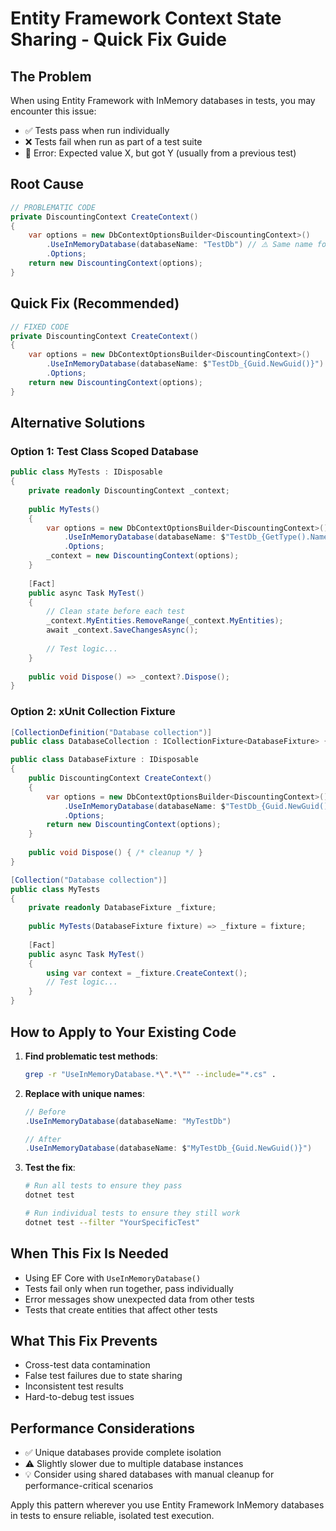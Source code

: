 # Entity Framework Context State Sharing - Quick Fix Guide

## The Problem
When using Entity Framework with InMemory databases in tests, you may encounter this issue:
- ✅ Tests pass when run individually
- ❌ Tests fail when run as part of a test suite
- 🐛 Error: Expected value X, but got Y (usually from a previous test)

## Root Cause
```csharp
// PROBLEMATIC CODE
private DiscountingContext CreateContext()
{
    var options = new DbContextOptionsBuilder<DiscountingContext>()
        .UseInMemoryDatabase(databaseName: "TestDb") // ⚠️ Same name for all tests!
        .Options;
    return new DiscountingContext(options);
}
```

## Quick Fix (Recommended)
```csharp
// FIXED CODE
private DiscountingContext CreateContext()
{
    var options = new DbContextOptionsBuilder<DiscountingContext>()
        .UseInMemoryDatabase(databaseName: $"TestDb_{Guid.NewGuid()}") // ✅ Unique per test
        .Options;
    return new DiscountingContext(options);
}
```

## Alternative Solutions

### Option 1: Test Class Scoped Database
```csharp
public class MyTests : IDisposable
{
    private readonly DiscountingContext _context;
    
    public MyTests()
    {
        var options = new DbContextOptionsBuilder<DiscountingContext>()
            .UseInMemoryDatabase(databaseName: $"TestDb_{GetType().Name}_{Guid.NewGuid()}")
            .Options;
        _context = new DiscountingContext(options);
    }
    
    [Fact]
    public async Task MyTest()
    {
        // Clean state before each test
        _context.MyEntities.RemoveRange(_context.MyEntities);
        await _context.SaveChangesAsync();
        
        // Test logic...
    }
    
    public void Dispose() => _context?.Dispose();
}
```

### Option 2: xUnit Collection Fixture
```csharp
[CollectionDefinition("Database collection")]
public class DatabaseCollection : ICollectionFixture<DatabaseFixture> { }

public class DatabaseFixture : IDisposable
{
    public DiscountingContext CreateContext()
    {
        var options = new DbContextOptionsBuilder<DiscountingContext>()
            .UseInMemoryDatabase(databaseName: $"TestDb_{Guid.NewGuid()}")
            .Options;
        return new DiscountingContext(options);
    }
    
    public void Dispose() { /* cleanup */ }
}

[Collection("Database collection")]
public class MyTests
{
    private readonly DatabaseFixture _fixture;
    
    public MyTests(DatabaseFixture fixture) => _fixture = fixture;
    
    [Fact]
    public async Task MyTest()
    {
        using var context = _fixture.CreateContext();
        // Test logic...
    }
}
```

## How to Apply to Your Existing Code

1. **Find problematic test methods**:
   ```bash
   grep -r "UseInMemoryDatabase.*\".*\"" --include="*.cs" .
   ```

2. **Replace with unique names**:
   ```csharp
   // Before
   .UseInMemoryDatabase(databaseName: "MyTestDb")
   
   // After
   .UseInMemoryDatabase(databaseName: $"MyTestDb_{Guid.NewGuid()}")
   ```

3. **Test the fix**:
   ```bash
   # Run all tests to ensure they pass
   dotnet test
   
   # Run individual tests to ensure they still work
   dotnet test --filter "YourSpecificTest"
   ```

## When This Fix Is Needed

- Using EF Core with `UseInMemoryDatabase()`
- Tests fail only when run together, pass individually
- Error messages show unexpected data from other tests
- Tests that create entities that affect other tests

## What This Fix Prevents

- Cross-test data contamination
- False test failures due to state sharing
- Inconsistent test results
- Hard-to-debug test issues

## Performance Considerations

- ✅ Unique databases provide complete isolation
- ⚠️ Slightly slower due to multiple database instances
- 💡 Consider using shared databases with manual cleanup for performance-critical scenarios

Apply this pattern wherever you use Entity Framework InMemory databases in tests to ensure reliable, isolated test execution.